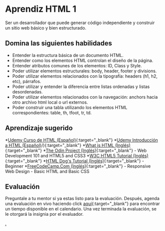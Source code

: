 # Aprendiz HTML 1

Ser un desarrollador que puede generar código independiente y construir un sitio web básico y bien estructurado.

## Domina las siguientes habilidades

* Entender la estructura básica de un documento HTML.
* Entender como los elementos HTML controlan el diseño de la página.
* Entender atributos comunes de los elementos: ID, Class y Style.
* Poder utilizar elementos estructurales: body, header, footer y divisions.
* Poder utilizar elementos relacionados con la tipografía: headers (h1, h2, etc), párrafos.
* Poder utilizar y entender la diferencia entre listas ordenadas y listas desordenadas.
* Poder utilizar elementos relacionados con la navegación: anchors hacia otro archivo html local o url externos.
* Poder construir una tabla utilizando los elementos HTML correspondientes: table, th, tfoot, tr, td.

## Aprendizaje sugerido

*[Udemy Curso de HTML (Español)](https://www.udemy.com/course/por-donde-empezar-en-el-desarrollo-web-empieza-aqui-ahora-html/){:target="_blank"}
*[Udemy Introducción a HTML (Español)](https://www.udemy.com/course/introduccion-a-html/)/){:target="_blank"}
*[What is HTML (Inglés)](https://www.colorcode.io/course/html-basics){:target="_blank"}
*[The Odin Project (Inglés)](https://www.theodinproject.com/courses/html-and-css){:target="_blank"} - Web Development 101 and HTML5 and CSS3
*[W3C HTML5 Tutorial (Inglés)](http://www.w3schools.com/html/){:target="_blank"}
*[HTML Dog's Tutorial (Inglés)](https://www.htmldog.com/guides/html/beginner/){:target="_blank"} - Beginner
*[FreeCodeCamp.Com (Inglés)](https://www.freecodecamp.org/learn/responsive-web-design/basic-html-and-html5/){:target="_blank"} - Responsive Web Design - Basic HTML and Basic CSS

## Evaluación

Preguntale a tu mentor si ya estas listo para la evaluación. Después, agenda una evaluación en vivo haciendo click [aquí](https://calendly.com/codex-evaluations/1?a1=HTML%20Apprentice%201&a2=KxA14MJ9TmuDYCSOc6nytw){:target="_blank"} para encontrar un tiempo disponible en el calendario. Una vez terminada la evaluación, se le otorgará la insignia por el evaluador.

[.](level-1)